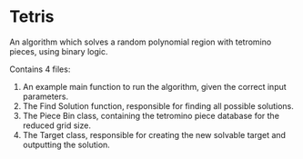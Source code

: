 # Tetris
An algorithm which solves a random polynomial region with tetromino pieces, using binary logic.

Contains 4 files:
 1. An example main function to run the algorithm, given the correct input parameters.
 2. The Find Solution function, responsible for finding all possible solutions.
 3. The Piece Bin class, containing the tetromino piece database for the reduced grid size.
 4. The Target class, responsible for creating the new solvable target and outputting the solution.
